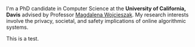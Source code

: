 I'm a PhD candidate in Computer Science at the **University of California, Davis** advised by Professor [Magdalena Wojcieszak](https://communication.ucdavis.edu/people/magdalena-wojcieszak). My research interests involve the privacy, societal, and safety implications of online algorithmic systems.

This is a test.